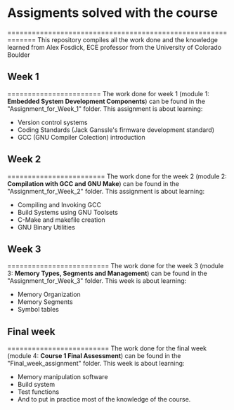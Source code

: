 # Assigments solved with the course
=============================================================
This repository compiles all the work done and the knowledge learned from Alex Fosdick, ECE professor from the University of Colorado Boulder

## Week 1
=======================
The work done for week 1 (module 1: **Embedded System Development Components**) can be found in the "Assignment\_for_Week_1" folder. This assignment is about learning:

 - Version control systems
 - Coding Standards (Jack Ganssle's firmware development standard)
 - GCC (GNU Compiler Colection) introduction

## Week 2
========================
The work done for the week 2 (module 2: **Compilation with GCC and GNU Make**) can be found in the "Assignment\_for_Week_2" folder.
This assignment is about learning:

 - Compiling and Invoking GCC
 - Build Systems using GNU Toolsets
 - C-Make and makefile creation
 - GNU Binary Utilities

## Week 3
=========================
The work done for the week 3 (module 3: **Memory Types, Segments and Management**) can be found in the "Assignment\_for_Week_3" folder.
This week is about learning:

 - Memory Organization
 - Memory Segments
 - Symbol tables

## Final week
=========================
The work done for the final week (module 4: **Course 1 Final Assessment**) can be found in the "Final\_week\_assignment" folder.
This week is about learning:
 - Memory manipulation software
 - Build system 
 - Test functions
 - And to put in practice most of the knowledge of the course.

